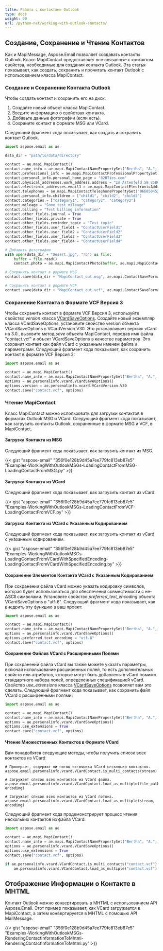 ```yaml
---
title: Работа с контактами Outlook
type: docs
weight: 90
url: /python-net/working-with-outlook-contacts/
---
```



## **Создание, Сохранение и Чтение Контактов**
Как и MapiMessage, Aspose.Email позволяет создавать контакты Outlook. Класс MapiContact предоставляет все связанные с контактом свойства, необходимые для создания контакта Outlook. Эта статья показывает, как создать, сохранить и прочитать контакт Outlook с использованием класса MapiContact.
### **Создание и Сохранение Контакта Outlook**
Чтобы создать контакт и сохранить его на диск:

1. Создайте новый объект класса MapiContact.
1. Введите информацию о свойствах контакта.
1. Добавьте данные фотографии (если есть).
1. Сохраните контакт в формате MSG или VCard.

Следующий фрагмент кода показывает, как создать и сохранить контакт Outlook.

```py
import aspose.email as ae

data_dir = "path/to/data/directory"

contact = ae.mapi.MapiContact()
contact.name_info = ae.mapi.MapiContactNamePropertySet("Bertha", "A.", "Buell")
contact.professional_info = ae.mapi.MapiContactProfessionalPropertySet("Awthentikz", "Social work assistant")
contact.personal_info.personal_home_page = "B2BTies.com"
contact.physical_addresses.work_address.address = "Im Astenfeld 59 8580 EDELSCHROTT"
contact.electronic_addresses.email1 = ae.mapi.MapiContactElectronicAddress("Experwas", "SMTP", "BerthaABuell@armyspy.com")
contact.telephones = ae.mapi.MapiContactTelephonePropertySet("06605045265")
contact.personal_info.children = ["child1", "child2", "child3"]
contact.categories = ["category1", "category2", "category3"]
contact.mileage = "Some test mileage"
contact.billing = "Test billing information"
contact.other_fields.journal = True
contact.other_fields.private = True
contact.other_fields.reminder_topic = "Test topic"
contact.other_fields.user_field1 = "ContactUserField1"
contact.other_fields.user_field2 = "ContactUserField2"
contact.other_fields.user_field3 = "ContactUserField3"
contact.other_fields.user_field4 = "ContactUserField4"

# Добавить фотографию
with open(data_dir + "Desert.jpg", "rb") as file:
    buffer = file.read()
    contact.photo = ae.mapi.MapiContactPhoto(buffer, ae.mapi.MapiContactPhotoImageFormat.Jpeg)

# Сохранить контакт в формате MSG
contact.save(data_dir + "MapiContact_out.msg", ae.mapi.ContactSaveFormat.MSG)

# Сохранить контакт в формате VCF
contact.save(data_dir + "MapiContact_out.vcf", ae.mapi.ContactSaveFormat.V_CARD)
```

### **Сохранение Контакта в Формате VCF Версия 3**

Чтобы сохранить контакт в формате VCF Версия 3, используйте свойство *version* класса [VCardSaveOptions](https://reference.aspose.com/email/python-net/aspose.email.personalinfo.vcard/vcardsaveoptions/#vcardsaveoptions-class). Создайте новый экземпляр класса VCardSaveOptions, установите свойство version объекта VCardSaveOptions в VCardVersion.V30. Это устанавливает версию vCard на 3.0., вызовите метод *save* объекта MapiContact, передав имя файла "contact.vcf" и объект VCardSaveOptions в качестве параметров. Это сохранит контакт как файл vCard с указанным именем файла и параметрами. Следующий фрагмент кода показывает, как сохранить контакт в формате VCF Версия 3:

```python
import aspose.email as ae

contact = ae.mapi.MapiContact()
contact.name_info = ae.mapi.MapiContactNamePropertySet("Bertha", "A.", "Buell")
options = ae.personalinfo.vcard.VCardSaveOptions()
options.version = ae.personalinfo.vcard.VCardVersion.V30
contact.save("contact.vcf", options)
```

### **Чтение MapiContact**
Класс MapiContact можно использовать для загрузки контактов в форматах Outlook MSG и VCard. Следующий фрагмент кода показывает, как загрузить контакты Outlook, сохраненные в формате MSG и VCF, в MapiContact.
#### **Загрузка Контакта из MSG**
Следующий фрагмент кода показывает, как загрузить контакт из MSG.



{{< gist "aspose-email" "356f0e128b9d45a7ee779fc813eb87e5" "Examples-WorkingWithOutlookMSGs-LoadingContactFromMSG-LoadingContactFromMSG.py" >}}
#### **Загрузка Контакта из VCard**
Следующий фрагмент кода показывает, как загрузить контакт из vCard.



{{< gist "aspose-email" "356f0e128b9d45a7ee779fc813eb87e5" "Examples-WorkingWithOutlookMSGs-LoadingContactFromVCF-LoadingContactFromVCF.py" >}}
#### **Загрузка Контакта из VCard с Указанным Кодированием**
Следующий фрагмент кода показывает, как загрузить контакт из vCard с указанным кодированием.



{{< gist "aspose-email" "356f0e128b9d45a7ee779fc813eb87e5" "Examples-WorkingWithOutlookMSGs-LoadingContactFromVCardWithSpecifiedEncoding-LoadingContactFromVCardWithSpecifiedEncoding.py" >}}

#### **Сохранение Элементов Контакта VCard с Указанным Кодированием**

При сохранении файла vCard можно указать кодировку символов, которая будет использоваться для обеспечения совместимости с не-ASCII символами. Установите свойство *preferred_text_encoding* объекта VCardSaveOptions в "utf-8". Следующий фрагмент кода показывает, как внедрить эту функцию в ваш проект:

```python
import aspose.email as ae

contact = ae.mapi.MapiContact()
contact.name_info = ae.mapi.MapiContactNamePropertySet("Bertha", "A.", "Buell")
options = ae.personalinfo.vcard.VCardSaveOptions()
options.preferred_text_encoding = "utf-8"
contact.save("contact.vcf", options)
```

#### **Сохранение Файлов VCard с Расширенными Полями**

При сохранении файла vCard вы также можете указать параметры, включая использование расширенных полей, то есть дополнительных свойств или атрибутов, которые могут быть добавлены в vCard помимо стандартного набора полей, определенных спецификацией vCard. Свойство *use_extensions* класса [VCardSaveOptions](https://reference.aspose.com/email/python-net/aspose.email.personalinfo.vcard/vcardsaveoptions/#vcardsaveoptions-class) позволяет вам это сделать. Следующий фрагмент кода показывает, как сохранить файл VCard с расширенными полями:

```python
import aspose.email as ae

contact = ae.mapi.MapiContact()
contact.name_info = ae.mapi.MapiContactNamePropertySet("Bertha", "A.", "Buell")
options = ae.personalinfo.vcard.VCardSaveOptions()
options.use_extensions = True
contact.save("contact.vcf", options)
```
#### **Чтение Множественных Контактов в Формате VCard**

Вам понадобятся следующие методы, чтобы получить список всех контактов из VCard:

```
# Проверяет, содержит ли поток источника VCard несколько контактов.
aspose.email.personalinfo.vcard.VCardContact.is_multi_contacts(stream)

# Загружает список всех контактов из VCard файла.
aspose.email.personalinfo.vcard.VCardContact.load_as_multiple(file_path, encoding)

# Загружает список всех контактов из VCard потока.
aspose.email.personalinfo.vcard.VCardContact.load_as_multiple(stream, encoding)
```
Следующий фрагмент кода продемонстрирует процесс чтения нескольких контактов из файла VCard:

```python
import aspose.email as ae

contact = ae.mapi.MapiContact()
contact.name_info = ae.mapi.MapiContactNamePropertySet("Bertha", "A.", "Buell")
options = ae.personalinfo.vcard.VCardSaveOptions()
options.use_extensions = True
contact.save("contact.vcf", options)

if ae.personalinfo.vcard.VCardContact.is_multi_contacts("contact.vcf"):
    ae.personalinfo.vcard.VCardContact.load_as_multiple("contact.vcf")
```

## **Отображение Информации о Контакте в MHTML**
Контакт Outlook можно конвертировать в MHTML с использованием API Aspose.Email. Этот пример показывает, как VCard загружается в MapiContact, а затем конвертируется в MHTML с помощью API MailMessage.

{{< gist "aspose-email" "356f0e128b9d45a7ee779fc813eb87e5" "Examples-WorkingWithOutlookMSGs-RenderingContactInformationToMhtml-RenderingContactInformationToMhtml.py" >}}